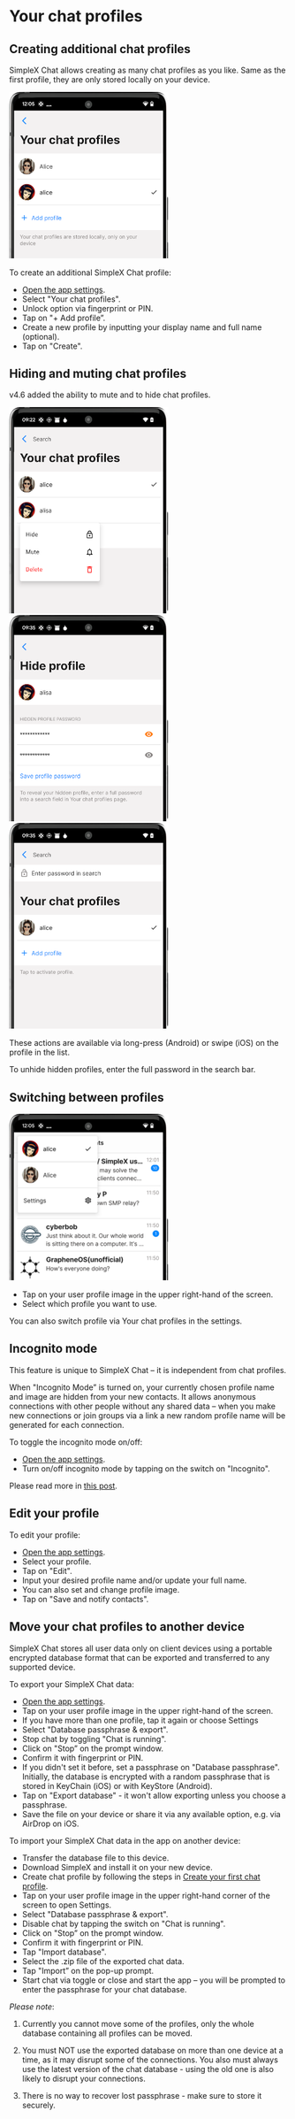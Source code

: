 # Your chat profiles

## Creating additional chat profiles

SimpleX Chat allows creating as many chat profiles as you like. Same as the first profile, they are only stored locally on your device.

<img src="../../blog/images/20230204-profiles2.png" width="288">

To create an additional SimpleX Chat profile:

- [Open the app settings](./app-settings.md#opening-the-app-settings).
- Select "Your chat profiles".
- Unlock option via fingerprint or PIN.
- Tap on "+ Add profile”.
- Create a new profile by inputting your display name and full name (optional).
- Tap on "Create".

## Hiding and muting chat profiles

v4.6 added the ability to mute and to hide chat profiles.

<img src="../../blog/images/20230328-hidden-profiles1.png" width="288"> &nbsp;&nbsp; <img src="../../blog/images/20230328-hidden-profiles2.png" width="288"> &nbsp;&nbsp; <img src="../../blog/images/20230328-hidden-profiles3.png" width="288">

These actions are available via long-press (Android) or swipe (iOS) on the profile in the list.

To unhide hidden profiles, enter the full password in the search bar.

## Switching between profiles

<img src="../../blog/images/20230204-profiles1.png" width="288">

- Tap on your user profile image in the upper right-hand of the screen.
- Select which profile you want to use.

You can also switch profile via Your chat profiles in the settings.

## Incognito mode

This feature is unique to SimpleX Chat – it is independent from chat profiles.

When "Incognito Mode” is turned on, your currently chosen profile name and image are hidden from your new contacts. It allows anonymous connections with other people without any shared data – when you make new connections or join groups via a link a new random profile name will be generated for each connection.

To toggle the incognito mode on/off:

- [Open the app settings](./app-settings.md#opening-the-app-settings).
- Turn on/off incognito mode by tapping on the switch on "Incognito".

Please read more in [this post](../../blog/20220901-simplex-chat-v3.2-incognito-mode.md#incognito-mode).

## Edit your profile

To edit your profile:

- [Open the app settings](./app-settings.md#opening-the-app-settings).
- Select your profile.
- Tap on "Edit".
- Input your desired profile name and/or update your full name.
- You can also set and change profile image.
- Tap on "Save and notify contacts".

## Move your chat profiles to another device

SimpleX Chat stores all user data only on client devices using a portable encrypted database format that can be exported and transferred to any supported device.

To export your SimpleX Chat data:

- [Open the app settings](./app-settings.md#opening-the-app-settings).
- Tap on your user profile image in the upper right-hand of the screen.
- If you have more than one profile, tap it again or choose Settings
- Select "Database passphrase & export".
- Stop chat by toggling "Chat is running".
- Click on "Stop” on the prompt window.
- Confirm it with fingerprint or PIN.
- If you didn't set it before, set a passphrase on "Database passphrase". Initially, the database is encrypted with a random passphrase that is stored in KeyChain (iOS) or with KeyStore (Android).
- Tap on "Export database" - it won't allow exporting unless you choose a passphrase.
- Save the file on your device or share it via any available option, e.g. via AirDrop on iOS.

To import your SimpleX Chat data in the app on another device:

- Transfer the database file to this device.
- Download SimpleX and install it on your new device.
- Create chat profile by following the steps in [Create your first chat profile](#create-yout-first-chat-profile).
- Tap on your user profile image in the upper right-hand corner of the screen to open Settings.
- Select "Database passphrase & export".
- Disable chat by tapping the switch on "Chat is running".
- Click on "Stop” on the prompt window.
- Confirm it with fingerprint or PIN.
- Tap "Import database".
- Select the .zip file of the exported chat data.
- Tap "Import” on the pop-up prompt.
- Start chat via toggle or close and start the app – you will be prompted to enter the passphrase for your chat database.

_Please note_:

1. Currently you cannot move some of the profiles, only the whole database containing all profiles can be moved.

2. You must NOT use the exported database on more than one device at a time, as it may disrupt some of the connections. You also must always use the latest version of the chat database - using the old one is also likely to disrupt your connections.

3. There is no way to recover lost passphrase - make sure to store it securely.
